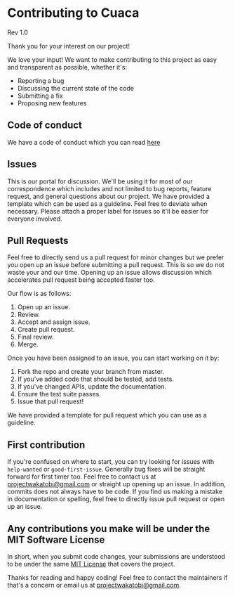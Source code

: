 # Contributing to Cuaca

Rev 1.0

Thank you for your interest on our project!

We love your input! We want to make contributing to this project as easy and transparent as possible, whether it's:

- Reporting a bug
- Discussing the current state of the code
- Submitting a fix
- Proposing new features

## Code of conduct
We have a code of conduct which you can read [here](CODE_OF_CONDUCT.md)

## Issues
This is our portal for discussion. We'll be using it for most of our correspondence which includes and not limited to bug reports, feature request, and general questions about our project. We have provided a template which can be used as a guideline. Feel free to deviate when necessary. Please attach a proper label for issues so it'll be easier for everyone involved.

## Pull Requests
Feel free to directly send us a pull request for minor changes but we prefer you open up an issue before submitting a pull request. This is so we do not waste your and our time. Opening up an issue allows discussion which accelerates pull request being accepted faster too.

Our flow is as follows:

1. Open up an issue.
2. Review.
3. Accept and assign issue.
4. Create pull request.
5. Final review.
6. Merge.

Once you have been assigned to an issue, you can start working on it by:

1. Fork the repo and create your branch from master.
2. If you've added code that should be tested, add tests.
3. If you've changed APIs, update the documentation.
4. Ensure the test suite passes.
5. Issue that pull request!

We have provided a template for pull request which you can use as a guideline.

## First contribution
If you're confused on where to start, you can try looking for issues with `help-wanted` or `good-first-issue`. Generally bug fixes will be straight forward for first timer too. Feel free to contact us at projectwakatobi@gmail.com or straight up opening up an issue. In addition, commits does not always have to be code. If you find us making a mistake in documentation or spelling, feel free to directly issue pull request or open up an issue.

## Any contributions you make will be under the MIT Software License
In short, when you submit code changes, your submissions are understood to be under the same [MIT License](http://choosealicense.com/licenses/mit/) that covers the project.


Thanks for reading and happy coding! Feel free to contact the maintainers if that's a concern or email us at projectwakatobi@gmail.com.